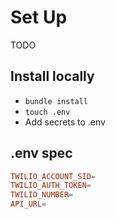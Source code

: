 # Set Up
TODO

## Install locally
* `bundle install`
* `touch .env`
* Add secrets to .env

## .env spec

```toml
TWILIO_ACCOUNT_SID=
TWILIO_AUTH_TOKEN=
TWILIO_NUMBER=
API_URL=
```
